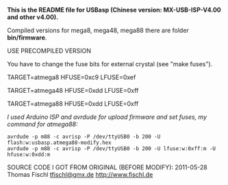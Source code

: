 **This is the README file for USBasp (Chinese version: MX-USB-ISP-V4.00 and other v4.00).**

Compiled versions for mega8, mega48, mega88 there are folder **bin/firmware**.

USE PRECOMPILED VERSION

You have to change the fuse bits for external crystal (see "make fuses").

TARGET=atmega8    HFUSE=0xc9  LFUSE=0xef

TARGET=atmega48   HFUSE=0xdd  LFUSE=0xff

TARGET=atmega88   HFUSE=0xdd  LFUSE=0xff

*I used Arduino ISP and avrdude for upload firmware and set fuses, my command for atmega88:*

```
avrdude -p m88 -c avrisp -P /dev/ttyUSB0 -b 200 -U flash:w:usbasp.atmega88-modify.hex
avrdude -p m88 -c avrisp -P /dev/ttyUSB0 -b 200 -U lfuse:w:0xff:m -U hfuse:w:0xdd:m
```

SOURCE CODE I GOT FROM ORIGINAL (BEFORE MODIFY): 
2011-05-28 Thomas Fischl <tfischl@gmx.de>
http://www.fischl.de
